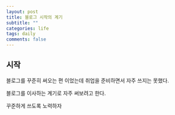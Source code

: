 ```yaml
---
layout: post
title: 블로그 시작의 계기
subtitle: ""
categories: life
tags: daily
comments: false
---
```


## 시작

블로그를 꾸준히 써오는 편 이었는데 취업을 준비하면서 자주 쓰지는 못했다.

블로그를 이사하는 계기로 자주 써보려고 한다.

꾸준하게 쓰도록 노력하자

